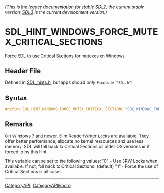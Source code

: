 ###### (This is the legacy documentation for stable SDL2, the current stable version; [SDL3](https://wiki.libsdl.org/SDL3/) is the current development version.)
# SDL_HINT_WINDOWS_FORCE_MUTEX_CRITICAL_SECTIONS

Force SDL to use Critical Sections for mutexes on Windows.

## Header File

Defined in [SDL_hints.h](https://github.com/libsdl-org/SDL/blob/SDL2/include/SDL_hints.h), but apps should _only_ `#include "SDL.h"`!

## Syntax

```c
#define SDL_HINT_WINDOWS_FORCE_MUTEX_CRITICAL_SECTIONS "SDL_WINDOWS_FORCE_MUTEX_CRITICAL_SECTIONS"
```

## Remarks

On Windows 7 and newer, Slim Reader/Writer Locks are available. They offer
better performance, allocate no kernel ressources and use less memory. SDL
will fall back to Critical Sections on older OS versions or if forced to by
this hint.

This variable can be set to the following values: "0" - Use SRW Locks when
available. If not, fall back to Critical Sections. (default) "1" - Force
the use of Critical Sections in all cases.

----
[CategoryAPI](CategoryAPI), [CategoryAPIMacro](CategoryAPIMacro)

